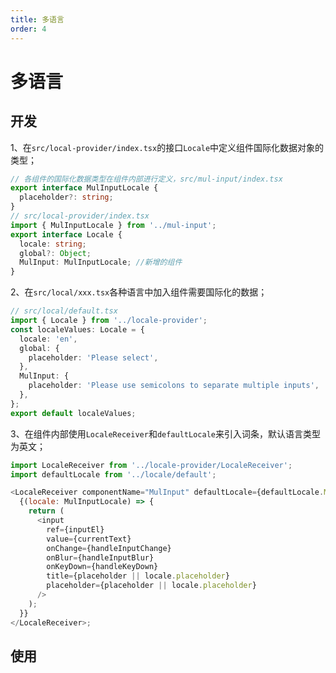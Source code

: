 ```yaml
---
title: 多语言
order: 4
---
```


# 多语言

## 开发

1、在`src/local-provider/index.tsx`的接口`Locale`中定义组件国际化数据对象的类型；

```ts
// 各组件的国际化数据类型在组件内部进行定义，src/mul-input/index.tsx
export interface MulInputLocale {
  placeholder?: string;
}
// src/local-provider/index.tsx
import { MulInputLocale } from '../mul-input';
export interface Locale {
  locale: string;
  global?: Object;
  MulInput: MulInputLocale; //新增的组件
}
```

2、在`src/local/xxx.tsx`各种语言中加入组件需要国际化的数据；

```ts
// src/local/default.tsx
import { Locale } from '../locale-provider';
const localeValues: Locale = {
  locale: 'en',
  global: {
    placeholder: 'Please select',
  },
  MulInput: {
    placeholder: 'Please use semicolons to separate multiple inputs',
  },
};
export default localeValues;
```

3、在组件内部使用`LocaleReceiver`和`defaultLocale`来引入词条，默认语言类型为英文；

```js
import LocaleReceiver from '../locale-provider/LocaleReceiver';
import defaultLocale from '../locale/default';

<LocaleReceiver componentName="MulInput" defaultLocale={defaultLocale.MulInput}>
  {(locale: MulInputLocale) => {
    return (
      <input
        ref={inputEl}
        value={currentText}
        onChange={handleInputChange}
        onBlur={handleInputBlur}
        onKeyDown={handleKeyDown}
        title={placeholder || locale.placeholder}
        placeholder={placeholder || locale.placeholder}
      />
    );
  }}
</LocaleReceiver>;
```

## 使用

<code src="../demo/internal/1.jsx">
